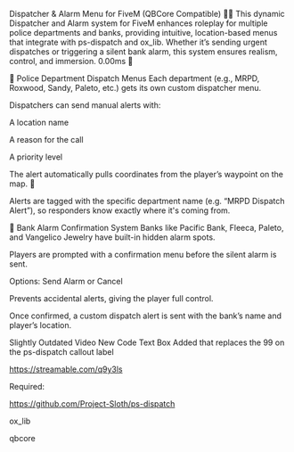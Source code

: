 Dispatcher & Alarm Menu for FiveM (QBCore Compatible) 🚓🚨
This dynamic Dispatcher and Alarm system for FiveM enhances roleplay for multiple police departments and banks, providing intuitive, location-based menus that integrate with ps-dispatch and ox_lib. Whether it’s sending urgent dispatches or triggering a silent bank alarm, this system ensures realism, control, and immersion. 0.00ms 🎯

🔹 Police Department Dispatch Menus
Each department (e.g., MRPD, Roxwood, Sandy, Paleto, etc.) gets its own custom dispatcher menu.

Dispatchers can send manual alerts with:

A location name

A reason for the call

A priority level

The alert automatically pulls coordinates from the player’s waypoint on the map. 📍

Alerts are tagged with the specific department name (e.g. “MRPD Dispatch Alert”), so responders know exactly where it's coming from.

🔹 Bank Alarm Confirmation System
Banks like Pacific Bank, Fleeca, Paleto, and Vangelico Jewelry have built-in hidden alarm spots.

Players are prompted with a confirmation menu before the silent alarm is sent.

Options: Send Alarm or Cancel

Prevents accidental alerts, giving the player full control.

Once confirmed, a custom dispatch alert is sent with the bank’s name and player’s location.

Slightly Outdated Video New Code Text Box Added that replaces the 99 on the ps-dispatch callout label

https://streamable.com/q9y3ls

Required:


https://github.com/Project-Sloth/ps-dispatch


ox_lib


qbcore
